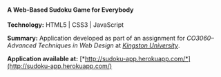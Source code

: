#### A Web-Based Sudoku Game for Everybody

<strong>Technology:</strong> HTML5 | CSS3 | JavaScript

<strong>Summary:</strong> Application developed as part of an assignment for <em>CO3060–Advanced Techniques in Web Design</em> at [*Kingston University*](http://www.kingston.ac.uk).

<strong>Application available at:</strong> [*http://sudoku-app.herokuapp.com/*](http://sudoku-app.herokuapp.com/)


